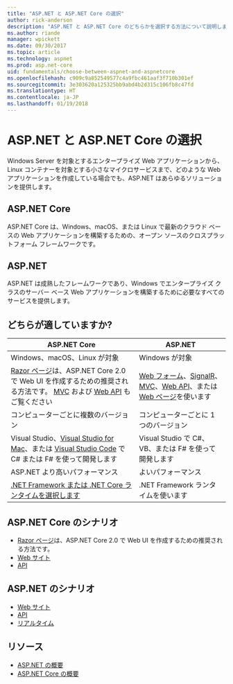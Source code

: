 ```yaml
---
title: "ASP.NET と ASP.NET Core の選択"
author: rick-anderson
description: "ASP.NET と ASP.NET Core のどちらかを選択する方法について説明します。"
ms.author: riande
manager: wpickett
ms.date: 09/30/2017
ms.topic: article
ms.technology: aspnet
ms.prod: asp.net-core
uid: fundamentals/choose-between-aspnet-and-aspnetcore
ms.openlocfilehash: c909c9a852549577c4a9fbc461aaf3f710b301ef
ms.sourcegitcommit: 3e303620a125325bb9abd4b2d315c106fb8c47fd
ms.translationtype: HT
ms.contentlocale: ja-JP
ms.lasthandoff: 01/19/2018
---
```

# <a name="choose-between-aspnet-and-aspnet-core"></a>ASP.NET と ASP.NET Core の選択 

Windows Server を対象とするエンタープライズ Web アプリケーションから、Linux コンテナーを対象とする小さなマイクロサービスまで、どのような Web アプリケーションを作成している場合でも、ASP.NET はあらゆるソリューションを提供します。

## <a name="aspnet-core"></a>ASP.NET Core

ASP.NET Core は、Windows、macOS、または Linux で最新のクラウド ベースの Web アプリケーションを構築するための、オープン ソースのクロスプラットフォーム フレームワークです。

## <a name="aspnet"></a>ASP.NET

ASP.NET は成熟したフレームワークであり、Windows でエンタープライズ クラスのサーバー ベース Web アプリケーションを構築するために必要なすべてのサービスを提供します。

## <a name="which-one-is-right-for-me"></a>どちらが適していますか?

| ASP.NET Core | ASP.NET |
|---|---|
|Windows、macOS、Linux が対象|Windows が対象|
|[Razor ページ](xref:mvc/razor-pages/index)は、ASP.NET Core 2.0 で Web UI を作成するための推奨される方法です。 [MVC](xref:mvc/overview) および [Web API](xref:tutorials/first-web-api) もご覧ください|[Web フォーム](https://docs.microsoft.com/aspnet/web-forms)、[SignalR](https://docs.microsoft.com/aspnet/signalr)、[MVC](https://docs.microsoft.com/aspnet/mvc)、[Web API](https://docs.microsoft.com/aspnet/web-api/)、または [Web ページ](https://docs.microsoft.com/aspnet/web-pages)を使います|
|コンピューターごとに複数のバージョン|コンピューターごとに 1 つのバージョン|
|Visual Studio、[Visual Studio for Mac](https://www.visualstudio.com/vs/visual-studio-mac/)、または [Visual Studio Code](https://code.visualstudio.com/) で C# または F# を使って開発します|Visual Studio で C#、VB、または F# を使って開発します|
|ASP.NET より高いパフォーマンス|よいパフォーマンス|
|[.NET Framework または .NET Core ランタイムを選択します](https://docs.microsoft.com/dotnet/articles/standard/choosing-core-framework-server)|.NET Framework ランタイムを使います|

## <a name="aspnet-core-scenarios"></a>ASP.NET Core のシナリオ

<!-- update link to Razor Pages mvc movie series when done -->
* [Razor ページ](xref:mvc/razor-pages/index)は、ASP.NET Core 2.0 で Web UI を作成するための推奨される方法です。
* [Web サイト](xref:tutorials/first-mvc-app/index)
* [API](xref:tutorials/first-web-api)

## <a name="aspnet-scenarios"></a>ASP.NET のシナリオ

* [Web サイト](https://docs.microsoft.com/aspnet/mvc)
* [API](https://docs.microsoft.com/aspnet/web-api)
* [リアルタイム](https://docs.microsoft.com/aspnet/signalr)

## <a name="resources"></a>リソース

* [ASP.NET の概要](https://docs.microsoft.com/aspnet/overview)
* [ASP.NET Core の概要](xref:index)
